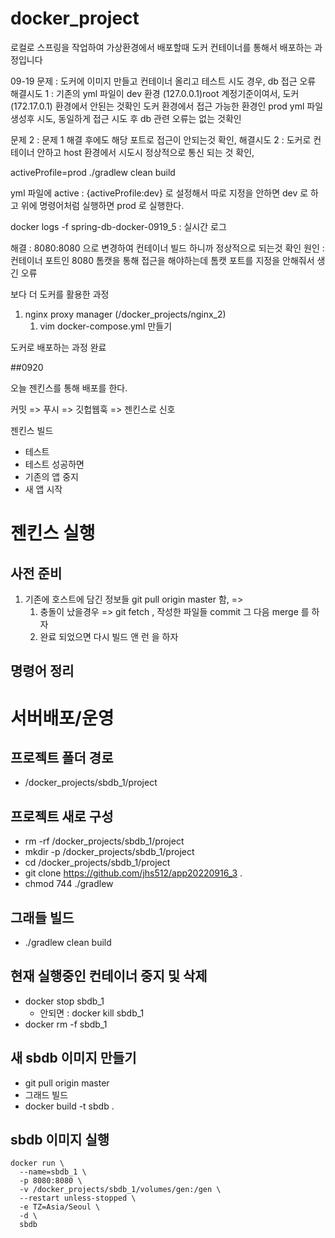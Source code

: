 # docker_project

로컬로 스프링을 작업하여 가상환경에서 배포할때 도커 컨테이너를 통해서 배포하는 과정입니다



09-19
문제 : 도커에 이미지 만들고 컨테이너 올리고 테스트 시도 경우, db 접근 오류 
해결시도 1 : 기존의 yml 파일이 dev 환경 (127.0.0.1)root 계정기준이여서, 도커(172.17.0.1) 환경에서 안된는 것확인 
도커 환경에서 접근 가능한 환경인 prod yml 파일 생성후 시도, 동일하게 접근 시도 후 db 관련 오류는 없는 것확인

문제 2 : 문제 1 해결 후에도 해당 포트로 접근이 안되는것 확인,
해결시도 2 : 도커로 컨테이너 안하고 host 환경에서 시도시 정상적으로 통신 되는 것 확인, 




activeProfile=prod ./gradlew clean build



yml 파일에 active : {activeProfile:dev} 로 설정해서 따로 지정을 안하면 dev 로 하고 위에 명령어처럼 
실행하면 prod 로 실행한다. 


docker logs -f spring-db-docker-0919_5 : 실시간 로그 



해결 :  8080:8080 으로 변경하여 컨테이너 빌드 하니까 정상적으로 되는것 확인
원인 : 컨테이너 포트인 8080 톰캣을 통해 접근을 해야하는데 톰캣 포트를 지정을 안해줘서 생긴 오류



보다 더 도커를 활용한 과정
1. nginx proxy manager (/docker_projects/nginx_2)
   1. vim docker-compose.yml 만들기
   

도커로 배포하는 과정 완료


##0920

오늘 젠킨스를 통해 배포를 한다.

커밋 => 푸시 => 깃헙웹훅 => 젠킨스로 신호

젠킨스 빌드
- 테스트
- 테스트 성공하면
- 기존의 앱 중지
- 새 앱 시작
# 젠킨스 실행

## 사전 준비
1. 기존에 호스트에 담긴 정보들 git pull origin master 함, =>
   1. 충돌이 났을경우 => git fetch , 작성한 파일들 commit 그 다음 merge 를 하자
   2. 완료 되었으면 다시 빌드 앤 런 을 하자 

## 명령어 정리
# 서버배포/운영

## 프로젝트 폴더 경로
- /docker_projects/sbdb_1/project

## 프로젝트 새로 구성
- rm -rf /docker_projects/sbdb_1/project
- mkdir -p /docker_projects/sbdb_1/project
- cd /docker_projects/sbdb_1/project
- git clone https://github.com/jhs512/app20220916_3 .
- chmod 744 ./gradlew

## 그래들 빌드
- ./gradlew clean build

## 현재 실행중인 컨테이너 중지 및 삭제
- docker stop sbdb_1
   - 안되면 : docker kill sbdb_1
- docker rm -f sbdb_1

## 새 sbdb 이미지 만들기
- git pull origin master
- 그래드 빌드
- docker build -t sbdb .

## sbdb 이미지 실행
```
docker run \
  --name=sbdb_1 \
  -p 8080:8080 \
  -v /docker_projects/sbdb_1/volumes/gen:/gen \
  --restart unless-stopped \
  -e TZ=Asia/Seoul \
  -d \
  sbdb
```